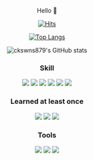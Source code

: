 <div align="center">

Hello 👋


<!--
**ckswns879/ckswns879** is a ✨ _special_ ✨ repository because its `README.md` (this file) appears on your GitHub profile.
Here are some ideas to get you started:

- 🔭 I’m currently working on ...
- 🌱 I’m currently learning ...
- 👯 I’m looking to collaborate on ...
- 🤔 I’m looking for help with ...
- 💬 Ask me about ...
- 📫 How to reach me: ...
- 😄 Pronouns: ...
- ⚡ Fun fact: ...
-->
[![Hits](https://hits.seeyoufarm.com/api/count/incr/badge.svg?url=https%3A%2F%2Fgithub.com%2Fckswns879&count_bg=%2379C83D&title_bg=%23555555&icon=&icon_color=%23E7E7E7&title=hits&edge_flat=false)](https://hits.seeyoufarm.com)

[![Top Langs](https://github-readme-stats.vercel.app/api/top-langs/?username=ckswns879&layout=compact)](https://github.com/anuraghazra/github-readme-stats)


![ckswns879's GitHub stats](https://github-readme-stats.vercel.app/api?username=ckswns879&show_icons=true&theme=vue)


### Skill
<img src="https://img.shields.io/badge/JAVA-007396?style=for-the-badge&logo=java&logoColor=white">
<img src="https://img.shields.io/badge/Spring-6DB33F?style=for-the-badge&logo=Spring&logoColor=white">
<img src="https://img.shields.io/badge/MySQL-40AEF0.svg?&style=for-the-badge&logo=MySQL&logoColor=white">
<img src="https://img.shields.io/badge/R-276DC3.svg?&style=for-the-badge&logo=R&logoColor=white">
<img src="https://img.shields.io/badge/JavaScript-F7DF1E.svg?&style=for-the-badge&logo=JavaScript&logoColor=white">
<img src="https://img.shields.io/badge/React-0B2C4A.svg?&style=for-the-badge&logo=React&logoColor=white">

### Learned at least once
<img src="https://img.shields.io/badge/Python-3776AB.svg?&style=for-the-badge&logo=Python&logoColor=white">
<img src="https://img.shields.io/badge/HTML5-E34F26.svg?&style=for-the-badge&logo=HTML5&logoColor=white">
<img src="https://img.shields.io/badge/CSS3-1572B6.svg?&style=for-the-badge&logo=CSS3&logoColor=white">

### Tools
<img src="https://img.shields.io/badge/Git-F05032.svg?&style=for-the-badge&logo=Git&logoColor=white"> <img src="https://img.shields.io/badge/Eclipse%20IDE-2C2255.svg?&style=for-the-badge&logo=Eclipse%20IDE&logoColor=white">
<img src="https://img.shields.io/badge/Visual%20Studio%20Code-0085CA.svg?&style=for-the-badge&logo=Visual%20Studio%20Code&logoColor=white">
</div>

